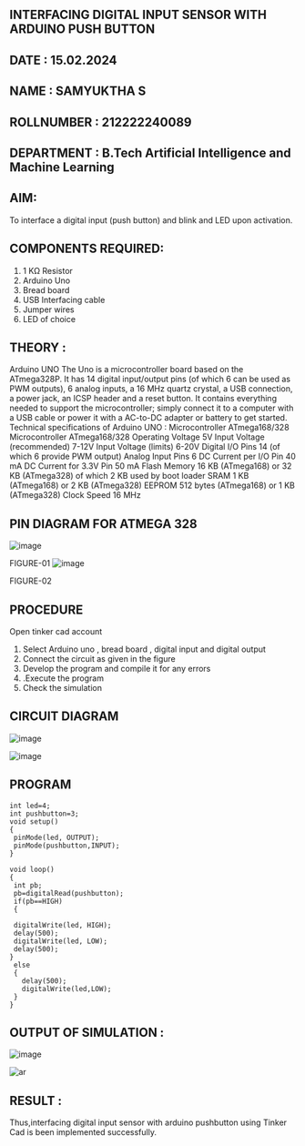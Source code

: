 ## INTERFACING DIGITAL INPUT SENSOR WITH ARDUINO PUSH BUTTON
## DATE : 15.02.2024
## NAME : SAMYUKTHA S																			             
## ROLLNUMBER : 212222240089
## DEPARTMENT : B.Tech Artificial Intelligence and Machine Learning


## AIM:
To interface a digital input (push button) and blink and LED upon activation.
## COMPONENTS REQUIRED:
1.	1 KΩ Resistor 
2.	Arduino Uno 
3.	Bread board 
4.	USB Interfacing cable 
5.	Jumper wires 
6.	LED of choice 
## THEORY :
Arduino UNO
 	  The Uno is a microcontroller board based on the ATmega328P. It has 14 digital input/output pins (of which 6 can be used as PWM outputs), 6 analog inputs, a 16 MHz quartz crystal, a USB connection, a power jack, an ICSP header and a reset button. It contains everything needed to support the microcontroller; simply connect it to a computer with a USB cable or power it with a AC-to-DC adapter or battery to get started.
	Technical specifications of Arduino UNO :
Microcontroller	ATmega168/328
Microcontroller	ATmega168/328
Operating Voltage	5V
Input Voltage (recommended)	7-12V
Input Voltage (limits)	6-20V
Digital I/O Pins	14 (of which 6 provide PWM output)
Analog Input Pins	6
DC Current per I/O Pin	40 mA
DC Current for 3.3V Pin	50 mA
Flash Memory	16 KB (ATmega168) or 32 KB (ATmega328) of which 2 KB used by boot loader
SRAM	1 KB (ATmega168) or 2 KB (ATmega328)
EEPROM	512 bytes (ATmega168) or 1 KB (ATmega328)
Clock Speed	16 MHz
## PIN DIAGRAM FOR ATMEGA 328
 
![image](https://user-images.githubusercontent.com/36288975/163530394-115baee4-7ed1-49fe-9cce-d7b625e11e85.png)

FIGURE-01
![image](https://user-images.githubusercontent.com/36288975/163530431-4d390e98-0942-42d8-95b8-f57d348e6ad8.png)

FIGURE-02
## PROCEDURE 
 Open tinker cad account 
1.	Select Arduino uno , bread board , digital input and digital output 
2.	Connect the circuit as given in the figure 
3.	Develop the program and compile it for any errors 
4.	 .Execute the program 
5.	Check the simulation 



## CIRCUIT DIAGRAM 


![image](https://user-images.githubusercontent.com/36288975/163530437-87a0afbd-b3c9-44ad-b907-5de63486fb9d.png)


![image](https://github.com/SamyukthaSreenivasan/-INTERFACING-DIGITAL-INPUT-SENSOR-WITH-ARDUINO-PUSH-BUTTON-/assets/119475703/bb633878-42c4-45ea-af13-4c8222e772c2)


## PROGRAM 
 ```
 int led=4;
int pushbutton=3;
void setup()
{
  pinMode(led, OUTPUT);
  pinMode(pushbutton,INPUT);
}

void loop()
{
  int pb;
  pb=digitalRead(pushbutton);
  if(pb==HIGH)
  {
    
  digitalWrite(led, HIGH);
  delay(500); 
  digitalWrite(led, LOW);
  delay(500); 
}
  else
  {
    delay(500);
    digitalWrite(led,LOW);
  }
}
```

## OUTPUT OF SIMULATION :

![image](https://github.com/SamyukthaSreenivasan/-INTERFACING-DIGITAL-INPUT-SENSOR-WITH-ARDUINO-PUSH-BUTTON-/assets/119475703/c4af0089-ff9b-4a73-a3fb-b854184287da)


![ar](https://github.com/SamyukthaSreenivasan/-INTERFACING-DIGITAL-INPUT-SENSOR-WITH-ARDUINO-PUSH-BUTTON-/assets/119475703/432b28c1-af53-4bd4-82f7-6947e59e69bb)

## RESULT :

Thus,interfacing digital input sensor with arduino pushbutton using Tinker Cad is been implemented successfully. 

